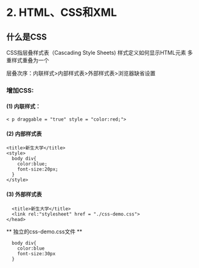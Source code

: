 # 2. HTML、CSS和XML


## 什么是CSS
CSS指层叠样式表（Cascading Style Sheets)
样式定义如何显示HTML元素
多重样式重叠为一个

层叠次序：内联样式>内部样式表>外部样式表>浏览器缺省设置

### 增加CSS:  
#### (1) 内联样式：
```
< p draggable = "true" style = "color:red;">
```

#### (2) 内部样式表
```
<title>新生大学</title>
<style>
  body div{
    color:blue;
    font-size:20px;
  }
</style>
```
#### (3) 外部样式表
```
  <title>新生大学</title>
  <link rel:"stylesheet" href = "./css-demo.css">
</head>
```
 
** 独立的css-demo.css文件 ** 
```
  body div{
    color:blue
    font-size:30px 
  }
```
  
